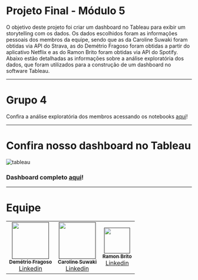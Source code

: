 # Projeto Final - Módulo 5

O objetivo deste projeto foi criar um dashboard no Tableau para exibir um storytelling com os dados. Os dados escolhidos foram as informações pessoais dos membros da equipe, sendo que as da Caroline Suwaki foram obtidas via API do Strava, as do Demétrio Fragoso foram obtidas a partir do aplicativo Netflix e as do Ramon Brito foram obtidas via API do Spotify. Abaixo estão detalhadas as informações sobre a análise exploratória dos dados, que foram utilizados para a construção de um dashboard no software Tableau.

---

# Grupo 4

Confira a análise exploratória dos membros acessando os notebooks [aqui](https://github.com/csuwaki/case_vamoai_ifood/tree/main/analise_exploratoria)! 

---

# Confira nosso dashboard no Tableau


![tableau](https://media.giphy.com/media/1S2U83copwG7CgabDA/giphy.gif)



### Dashboard completo [aqui](https://public.tableau.com/app/profile/dem.trio.da.costa.fragoso/viz/Projeto_final_ifood/Grupo4-IfoodResilia)!


--- 

# Equipe


<table>
  <tr>
    <td align="center"><a href=""><img src="https://cdn.discordapp.com/attachments/865709655498162186/871102347944800266/80566933_10215395485226673_4736036114899402752_o.jpg" width="100px;" alt=""/><br /><sub><b>Demétrio Fragoso</b></sub></a><br /><a href="www.linkedin.com/in/demetrio-fragoso" title="Linkedin"></a> <a href="https://github.com/demetriofragoso"
    title="Linkedin"> Linkedin </a></td>
    <td align="center"><a href=""><img src="https://cdn.discordapp.com/attachments/842838819640442903/847096419680256010/IMG_20210106_113858_114.jpg" width="100px;" alt=""/><br /><sub><b>Caroline Suwaki</b></sub></a><br /><a href="https://github.com/csuwaki/" title="Linkedin"></a> <a href="https://www.linkedin.com/in/csuwaki/"
    title="Linkedin"> Linkedin</a></td>
    <td align="center"><a href=""><img src="https://cdn.discordapp.com/attachments/865709655498162186/871104271494553620/rrrrrrr.jpg" width="70px;" alt=""/><br /><sub><b>Ramon Brito</b></sub></a><br /><a href="https://github.com/ramonbrito1995/" title="Linkedin"></a> <a href="https://www.linkedin.com/in/ramon-brito-70a0561b6"
    title="Linkedin"> Linkedin </a></td>
  

  </tr>
</table>
